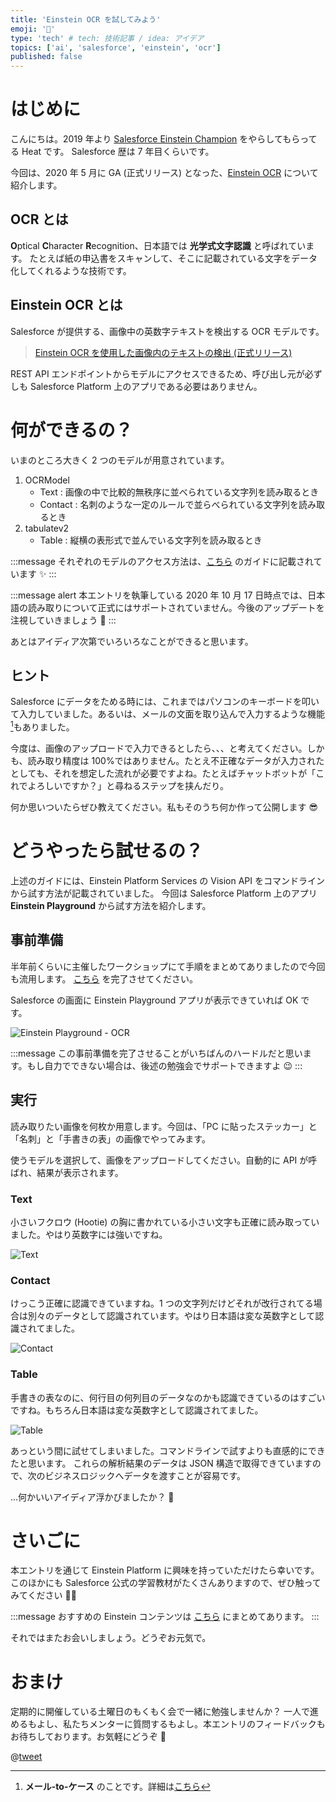```yaml
---
title: 'Einstein OCR を試してみよう'
emoji: '🔎'
type: 'tech' # tech: 技術記事 / idea: アイデア
topics: ['ai', 'salesforce', 'einstein', 'ocr']
published: false
---
```


# はじめに

こんにちは。2019 年より [Salesforce Einstein Champion](https://www.salesforce.com/campaign/einstein-champions/trailblazers/#!page=1&sort=alphaSort&tags=architect_technical) をやらしてもらってる Heat です。
Salesforce 歴は 7 年目くらいです。

今回は、2020 年 5 月に GA (正式リリース) となった、[Einstein OCR](https://releasenotes.docs.salesforce.com/ja-jp/summer20/release-notes/rn_einstein_vision_ocr_ga.htm) について紹介します。

## OCR とは

**O**ptical **C**haracter **R**ecognition、日本語では **光学式文字認識** と呼ばれています。
たとえば紙の申込書をスキャンして、そこに記載されている文字をデータ化してくれるような技術です。

## Einstein OCR とは

Salesforce が提供する、画像中の英数字テキストを検出する OCR モデルです。

> [Einstein OCR を使用した画像内のテキストの検出 (正式リリース)](https://releasenotes.docs.salesforce.com/ja-jp/summer20/release-notes/rn_einstein_vision_ocr_ga.htm)

REST API エンドポイントからモデルにアクセスできるため、呼び出し元が必ずしも Salesforce Platform 上のアプリである必要はありません。

# 何ができるの？

いまのところ大きく 2 つのモデルが用意されています。

1. OCRModel
   - Text : 画像の中で比較的無秩序に並べられている文字列を読み取るとき
   - Contact : 名刺のような一定のルールで並らべられている文字列を読み取るとき
2. tabulatev2
   - Table : 縦横の表形式で並んでいる文字列を読み取るとき

:::message
それぞれのモデルのアクセス方法は、[こちら](https://metamind.readme.io/docs/what-is-einstein-ocr) のガイドに記載されています ✨
:::

:::message alert
本エントリを執筆している 2020 年 10 月 17 日時点では、日本語の読み取りについて正式にはサポートされていません。今後のアップデートを注視していきましょう 👀
:::

あとはアイディア次第でいろいろなことができると思います。

## ヒント

Salesforce にデータをためる時には、これまではパソコンのキーボードを叩いて入力していました。あるいは、メールの文面を取り込んで入力するような機能[^1]もありました。
[^1]: **メール-to-ケース** のことです。詳細は[こちら](https://trailhead.salesforce.com/ja/content/learn/modules/service_basics/service_basics_create_customer_channels)

今度は、画像のアップロードで入力できるとしたら、、、と考えてください。しかも、読み取り精度は 100%ではありません。たとえ不正確なデータが入力されたとしても、それを想定した流れが必要ですよね。たとえばチャットボットが「これでよろしいですか？」と尋ねるステップを挟んだり。

何か思いついたらぜひ教えてください。私もそのうち何か作って公開します 😎

# どうやったら試せるの？

上述のガイドには、Einstein Platform Services の Vision API をコマンドラインから試す方法が記載されていました。
今回は Salesforce Platform 上のアプリ **Einstein Playground** から試す方法を紹介します。

## 事前準備

半年前くらいに主催したワークショップにて手順をまとめてありましたので今回も流用します。
[こちら](https://github.com/takahitomiyamoto/einstein-platform-services-basic/wiki/Prerequisite) を完了させてください。

Salesforce の画面に Einstein Playground アプリが表示できていれば OK です。

![Einstein Playground - OCR](https://raw.githubusercontent.com/takahitomiyamoto/zenn-art-einstein-ocr/main/articles/einstein-playground-ocr.png)

:::message
この事前準備を完了させることがいちばんのハードルだと思います。もし自力でできない場合は、後述の勉強会でサポートできますよ 😉
:::

## 実行

読み取りたい画像を何枚か用意します。今回は、「PC に貼ったステッカー」と「名刺」と「手書きの表」の画像でやってみます。

使うモデルを選択して、画像をアップロードしてください。自動的に API が呼ばれ、結果が表示されます。

### Text

小さいフクロウ (Hootie) の胸に書かれている小さい文字も正確に読み取っていました。やはり英数字には強いですね。

![Text](https://raw.githubusercontent.com/takahitomiyamoto/zenn-art-einstein-ocr/main/articles/einstein-playground-ocr-text.png)

### Contact

けっこう正確に認識できていますね。1 つの文字列だけどそれが改行されてる場合は別々のデータとして認識されています。やはり日本語は変な英数字として認識されてました。

![Contact](https://raw.githubusercontent.com/takahitomiyamoto/zenn-art-einstein-ocr/main/articles/einstein-playground-ocr-contact.png)

### Table

手書きの表なのに、何行目の何列目のデータなのかも認識できているのはすごいですね。もちろん日本語は変な英数字として認識されてました。

![Table](https://raw.githubusercontent.com/takahitomiyamoto/zenn-art-einstein-ocr/main/articles/einstein-playground-ocr-table.png)

あっという間に試せてしまいました。コマンドラインで試すよりも直感的にできたと思います。
これらの解析結果のデータは JSON 構造で取得できていますので、次のビジネスロジックへデータを渡すことが容易です。

...何かいいアイディア浮かびましたか？ 🤔

# さいごに

本エントリを通じて Einstein Platform に興味を持っていただけたら幸いです。
このほかにも Salesforce 公式の学習教材がたくさんありますので、ぜひ触ってみてください 💪🏽

:::message
おすすめの Einstein コンテンツは [こちら](https://trailhead.salesforce.com/ja/users/takahito0508/trailmixes/road-to-einstein-champion) にまとめてあります。
:::

それではまたお会いしましょう。どうぞお元気で。

# おまけ

定期的に開催している土曜日のもくもく会で一緒に勉強しませんか？
一人で進めるもよし、私たちメンターに質問するもよし。本エントリのフィードバックもお待ちしております。お気軽にどうぞ 🌈

@[tweet](https://twitter.com/takahito0508/status/1315938589826379776)
